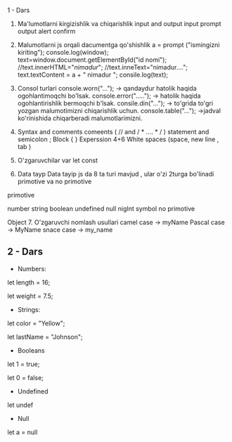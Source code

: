 1 - Dars
1. Ma'lumotlarni kirgizishlik va chiqarishlik
input and output
input
prompt
output
alert
confirm
2. Malumotlarni js orqali dacumentga qo'shishlik
a = prompt ("ismingizni kiriting");
console.log(window);
text=window.document.getElementById("id nomi");
//text.innerHTML="<i>nimadur</i>";
//text.inneText="nimadur....";
text.textContent = a + " nimadur ";
consile.log(text);

3. Consol turlari
console.worn("..."); -> qandaydur hatolik haqida ogohlantimoqchi bo'lsak.
console.error("....."); -> hatolik haqida ogohlantirishlik bermoqchi b'lsak.
consile.din("..."); -> to'grida to'gri yozgan malumotimizni chiqarishlik uchun.
console.table("..."); ->jadval ko'rinishida chiqarberadi malumotlarimizni.
4. Syntax and comments
comeents ( // and / * .... * / )
statement and semicolon ;
Block { }
Experssion 4+6
White spaces (space, new line , tab )
5. O'zgaruvchilar
var
let
const
6. Data tayp
Data tayip js da 8 ta turi mavjud , ular o'zi 2turga bo'linadi primotive va no primotive

primotive

number
string
boolean
undefined
null
nigInt
symbol
no primotive

Object
7. O'zgaruvchi nomlash usullari
camel case -> myName
Pascal case -> MyName
snace case -> my_name



## 2 - Dars


- Numbers:

let length = 16;

let weight = 7.5;

-  Strings:

let color = "Yellow";

let lastName = "Johnson";

- Booleans

let 1 = true;

let 0 = false;

- Undefined

let undef

- Null

let a = null


